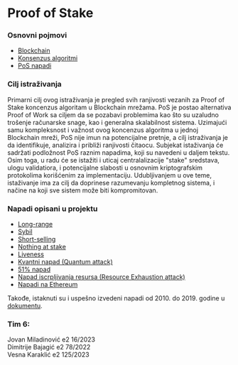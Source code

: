 # Proof of Stake

### Osnovni pojmovi

- [Blockchain](/osnovni-pojmovi/blockchain.md)
- [Konsenzus algoritmi](/osnovni-pojmovi/konsenzus-algoritmi.md)
- [PoS napadi](/osnovni-pojmovi/pos-napadi.md)

### Cilj istraživanja

Primarni cilj ovog istraživanja je pregled svih ranjivosti vezanih za Proof of Stake koncenzus algoritam u Blockchain mrežama.
PoS je postao alternativa Proof of Work sa ciljem da se pozabavi problemima kao što su uzaludno trošenje računarske snage, kao i generalna skalabilnost sistema.
Uzimajući samu kompleksnost i važnost ovog koncenzus algoritma u jednoj Blockchain mreži, PoS nije imun na potencijalne pretnje, a cilj istraživanja je da identifikuje, analizira i približi ranjivosti čitaocu. Subjekat istaživanja će sadržati podložnost PoS raznim napadima, koji su navedeni u daljem tekstu. Osim toga, u radu će se istažiti i uticaj centralalizacije "stake" sredstava, ulogu validatiora, i potencijalne slabosti u osnovnim kriptografskim protokolima korišćenim za implementaciju. Udubljivanjem u ove teme, istaživanje ima za cilj da doprinese razumevanju kompletnog sistema, i načine na koji sve sistem može biti kompromitovan.

### Napadi opisani u projektu
- [Long-range](/napadi/Long-range%20napadi.md)
- [Sybil](/napadi/sybil.md)
- [Short-selling](/napadi/short-selling-napad.md)
- [Nothing at stake](/napadi/nothing-at-stake.md)
- [Liveness](/napadi/liveness-attack.md)
- [Kvantni napad (Quantum attack)](/napadi/kvantni-napad.md)
- [51% napad](/napadi/51%25-napad.md)
- [Napad iscrpljivanja resursa (Resource Exhaustion attack)](/napadi/napadi-iscrpljivanja-resursa.md)
- [Napadi na Ethereum](/napadi/napadi-na-Ethereum.md)

Takođe, istaknuti su i uspešno izvedeni napadi od 2010. do 2019. godine u [dokumentu](/napadi/uspesni_napadi.md).

### Tim 6:<br/>
Jovan Miladinović e2 16/2023<br/>
Dimitrije Bajagić e2 78/2022<br/>
Vesna Karaklić e2 125/2023
